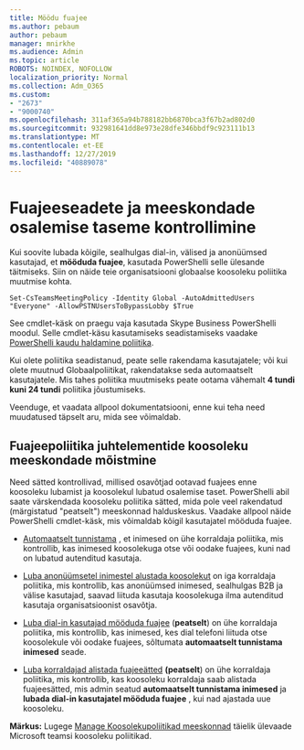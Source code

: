 ```yaml
---
title: Möödu fuajee
ms.author: pebaum
author: pebaum
manager: mnirkhe
ms.audience: Admin
ms.topic: article
ROBOTS: NOINDEX, NOFOLLOW
localization_priority: Normal
ms.collection: Adm_O365
ms.custom:
- "2673"
- "9000740"
ms.openlocfilehash: 311af365a94b788182bb6870bca3f67b2ad802d0
ms.sourcegitcommit: 932981641dd8e973e28dfe346bbdf9c923111b13
ms.translationtype: MT
ms.contentlocale: et-EE
ms.lasthandoff: 12/27/2019
ms.locfileid: "40889078"
---
```

# <a name="control-lobby-settings-and-level-of-participation-in-teams"></a>Fuajeeseadete ja meeskondade osalemise taseme kontrollimine

Kui soovite lubada kõigile, sealhulgas dial-in, välised ja anonüümsed kasutajad, et **mööduda fuajee**, kasutada PowerShelli selle ülesande täitmiseks. Siin on näide teie organisatsiooni globaalse koosoleku poliitika muutmise kohta.

`Set-CsTeamsMeetingPolicy -Identity Global -AutoAdmittedUsers "Everyone" -AllowPSTNUsersToBypassLobby $True`

See cmdlet-käsk on praegu vaja kasutada Skype Business PowerShelli moodul. Selle cmdlet-käsu kasutamiseks seadistamiseks vaadake [PowerShelli kaudu haldamine poliitika](https://docs.microsoft.com/microsoftteams/teams-powershell-overview#managing-policies-via-powershell).

Kui olete poliitika seadistanud, peate selle rakendama kasutajatele; või kui olete muutnud Globaalpoliitikat, rakendatakse seda automaatselt kasutajatele. Mis tahes poliitika muutmiseks peate ootama vähemalt **4 tundi kuni 24 tundi** poliitika jõustumiseks. 

Veenduge, et vaadata allpool dokumentatsiooni, enne kui teha need muudatused täpselt aru, mida see võimaldab.


## <a name="understanding-teams-meeting-lobby-policy-controls"></a>Fuajeepoliitika juhtelementide koosoleku meeskondade mõistmine

Need sätted kontrollivad, millised osavõtjad ootavad fuajees enne koosoleku lubamist ja koosolekul lubatud osalemise taset. PowerShelli abil saate värskendada koosoleku poliitika sätted, mida pole veel rakendatud (märgistatud "peatselt") meeskonnad halduskeskus. Vaadake allpool näide PowerShelli cmdlet-käsk, mis võimaldab kõigil kasutajatel mööduda fuajee.

- [Automaatselt tunnistama](https://docs.microsoft.com/microsoftteams/meeting-policies-in-teams#automatically-admit-people) , et inimesed on ühe korraldaja poliitika, mis kontrollib, kas inimesed koosolekuga otse või oodake fuajees, kuni nad on lubatud autenditud kasutaja.

- [Luba anonüümsetel inimestel alustada koosolekut](https://docs.microsoft.com/microsoftteams/meeting-policies-in-teams#allow-anonymous-people-to-start-a-meeting) on iga korraldaja poliitika, mis kontrollib, kas anonüümsed inimesed, sealhulgas B2B ja välise kasutajad, saavad liituda kasutaja koosolekuga ilma autenditud kasutaja organisatsioonist osavõtja.

- [Luba dial-in kasutajad mööduda fuajee](https://docs.microsoft.com/microsoftteams/meeting-policies-in-teams#allow-dial-in-users-to-bypass-the-lobby-coming-soon) (**peatselt**) on ühe korraldaja poliitika, mis kontrollib, kas inimesed, kes dial telefoni liituda otse koosolekule või oodake fuajees, sõltumata **automaatselt tunnistama inimesed** seade.

- [Luba korraldajad alistada fuajeeätted](https://docs.microsoft.com/microsoftteams/meeting-policies-in-teams#allow-organizers-to-override-lobby-settings-coming-soon) **(peatselt**) on ühe korraldaja poliitika, mis kontrollib, kas koosoleku korraldaja saab alistada fuajeesätted, mis admin seatud **automaatselt tunnistama inimesed** ja **lubada dial-in kasutajatel mööduda fuajee** , kui nad ajastada uue koosoleku.

**Märkus:** Lugege [Manage Koosolekupoliitikad meeskonnad](https://docs.microsoft.com/microsoftteams/meeting-policies-in-teams) täielik ülevaade Microsoft teamsi koosoleku poliitikad.
